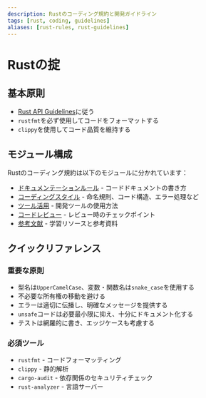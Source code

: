 ```yaml
---
description: Rustのコーディング規約と開発ガイドライン
tags: [rust, coding, guidelines]
aliases: [rust-rules, rust-guidelines]
---
```


# Rustの掟

## 基本原則

- [Rust API Guidelines](https://rust-lang.github.io/api-guidelines/)に従う
- `rustfmt`を必ず使用してコードをフォーマットする
- `clippy`を使用してコード品質を維持する

## モジュール構成

Rustのコーディング規約は以下のモジュールに分かれています：

- [ドキュメンテーションルール](rust/rustdoc.md) - コードドキュメントの書き方
- [コーディングスタイル](rust/ruststyle.md) - 命名規則、コード構造、エラー処理など
- [ツール活用](rust/rusttools.md) - 開発ツールの使用方法
- [コードレビュー](rust/rustreview.md) - レビュー時のチェックポイント
- [参考文献](rust/rustrefs.md) - 学習リソースと参考資料

## クイックリファレンス

### 重要な原則

- 型名は`UpperCamelCase`、変数・関数名は`snake_case`を使用する
- 不必要な所有権の移動を避ける
- エラーは適切に伝播し、明確なメッセージを提供する
- `unsafe`コードは必要最小限に抑え、十分にドキュメント化する
- テストは網羅的に書き、エッジケースも考慮する

### 必須ツール

- `rustfmt` - コードフォーマッティング
- `clippy` - 静的解析
- `cargo-audit` - 依存関係のセキュリティチェック
- `rust-analyzer` - 言語サーバー
